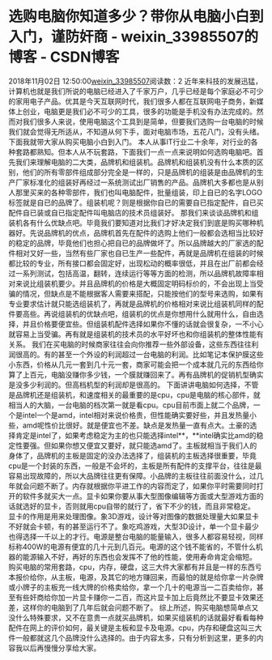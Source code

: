 # 选购电脑你知道多少？带你从电脑小白到入门，谨防奸商 - weixin_33985507的博客 - CSDN博客
2018年11月02日 12:50:00[weixin_33985507](https://me.csdn.net/weixin_33985507)阅读数：2
近年来科技的发展迅猛，计算机也就是我们所说的电脑已经进入了千家万户，几乎已经是每个家庭必不可少的家用电子产品。优其是今天互联网时代，我们很多人都在互联网电子商务，新媒体上创业，电脑更是我们必不可少的工具，很多的功能是手机没有办法完成的。然而对我们很多人来说，使用电脑这个工具到是简单，但要我们选购一台电脑的时候我们就会觉得无所适从，不知道从何下手，面对电脑市场，五花八门，没有头绪。下面我就带大家从购买电脑小白到入门。
本人从事IT行业二十余年，对行业的各种套路都熟知。但本人从不玩套路，下面我们一点一点来说明如何选购电脑吧。首先我们来理解电脑的二大类，品牌机和组装机。品牌机和组装机没有什么本质的区别，他们的所有零部件组成部分完全是一样的，只是品牌机的组装是由品牌机的生产厂家标准化的组装好再经过一系统测试出厂销售的产品。品牌机大多都也是从别人那里买来的各种零部件，我们也叫电脑配件，批量组装，印上自已的名字LOGO标签就是自已的品牌了。组装机呢？则是根据你自已的需要自已指定配件，自已买配件自已装或自已指定配件叫电脑店的技术员组装好。
那我们来谈谈品牌机和组装机各有什么优缺点吧。毕竟我们要知道对比我们才好决定我们到底是购买哪种机器好。先说品牌机的优点，品牌机首先在配件的选购上他们一般都会选相当比较好的稳定的品牌，毕竟他们也担心把自已的品牌做坏了。所以品牌越大的厂家选的配件相对又好一些，当然有些厂家也自已生产一些配件，再就是品牌机在组装的时候都比较的专业，所有接口都会固定好，出现松动的概率很低，并且在出厂前都会经过一系列测试，包括高温，翻转，连续运行等等方面的检测，所以品牌机故障率相对来说比组装机要少。并且品牌机的价格是大概固定明码标价的，不会出现上当受骗的情况，但缺点是不能根据客人需要来搭配，只能按他们的型号来选购，如果有专业要求估计就只能选组装机了，再就是品牌机的价格相对来说比组装机同样的配件要高些。再说组装机的优缺点吧，组装机的优点是你想用什么就用什么，自由选择，并且价格要便宜些。但组装机配件选择如果你不懂的话就会很复杂，一不小心就容易上当受骗。再有就是组装机的技术员的水平好坏也和你组装机的整体性能有关系。
我们在买电脑的时候商家往往会向你推荐一些外部设备，这些东西往往利润很高的。有的甚至一个外设的利润超过一台电脑的利润。比如笔记本保护膜这些小东西，价格从几元一套到几十元一套，商家可能会把一个成本就几元的东西给你算了上百元，电脑没赚你多少钱，一个膜就赚回来了。再有品牌机的促销机型确实是没多少利润的。但高档机型的利润却是很高的。
下面讲讲电脑如何选择，不管是品牌机还是组装机，和速度相关的最重要的是cpu，cpu是电脑的核心部件，就相当人的大脑，一台电脑的档次第一就是看cpu。cpu目前市面上就二个品牌，一个是intel一个是amd，intel相对来说价格贵，但性能确实要好些，并且发热量小些，amd呢性价比很好。就是便宜也不差。缺点是发热量一直有点大。土豪的选择肯定是intel了，如果考虑稳定为主的也只能选择intel**，**intel确实比amd的稳定性要强。但如果你想又便宜又要好，就只能选amd了。主板就相当于我们人的身体了，品牌机的主板是固定的没办法选择了，组装机的主板选择很重要，毕竟cpu是一个封装的东西，一般是不会坏的，主板是所有配件的支撑平台，往往是最容易出现故障的，所以大品牌往往更有保障。小品牌的主板往往前面没什么，过几年就会问题不断了。内存就根据你平进工作的内容而定了，如果你平时需要同时打开的软件多就买大一点。显卡如果你要从事大型图像编辑等方面或大型游戏方面的话就选好的显卡，否则就用cpu自带的就行了，省下不少的钱，而且非常稳定。
显卡的作用是用来处理图像。象3D游戏，设计等对图像的数据处理量大如果显卡不好就会卡顿，有的甚至运行不了。象吃鸡游戏，大型3D设计，单一个显卡最少也得选择一千以上的才行。电源是整台电脑的能量输入，很多人都容易轻视，同样标称400W的电源有便宜的几十元到几百元。电源的这个钱不能省的，不管什么机器的能源输入不好，再好的东西也会发挥不了他的性能，使用寿命肯定会缩短。
购买电脑的常用套路，cpu，内存，硬盘，这三大件大家都有并且是一样的东西亏本报价给你，从主板，电源，及其它的地方赚回来，而最怕的就是给你拿一片杂牌或小牌子的主板充一线大牌的价格卖给你，拿一个几十的电源当一二百卖给你，甚至有些奸商给你加一片显卡赚你一二百，而这片显卡加上后竟然比不要显卡效果还差，这样你的电脑到了几年后就会问题不断了。
综上所述，购买电脑想简单点又没什么特殊要求，又不在意贵一点就买品牌机，如果买组装机的话就最好看看每种配件在网上的评价如何，最关键是主板和显卡及电源。cpu，内存和硬盘这叫三大件一般都就这几个品牌没什么选择的。由于内容太多，只有分析到这里，更多的内容我以后再慢慢分享给大家。

